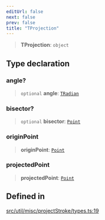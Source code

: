 ```yaml
---
editUrl: false
next: false
prev: false
title: "TProjection"
---
```


> **TProjection**: `object`

## Type declaration

### angle?

> `optional` **angle**: [`TRadian`](/api/type-aliases/tradian/)

### bisector?

> `optional` **bisector**: [`Point`](/api/classes/point/)

### originPoint

> **originPoint**: [`Point`](/api/classes/point/)

### projectedPoint

> **projectedPoint**: [`Point`](/api/classes/point/)

## Defined in

[src/util/misc/projectStroke/types.ts:19](https://github.com/fabricjs/fabric.js/blob/v6.0.0-rc4/src/util/misc/projectStroke/types.ts#L19)
